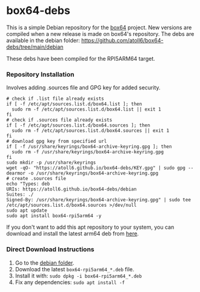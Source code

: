 # box64-debs

This is a simple Debian repository for the [box64](https://github.com/ptitSeb/box64) project. New versions are compiled when a new release is made on box64's repository. The debs are available in the debian folder: https://github.com/atoll6/box64-debs/tree/main/debian

These debs have been compiled for the RPI5ARM64 target.

### Repository Installation
Involves adding .sources file and GPG key for added security.
```
# check if .list file already exists
if [ -f /etc/apt/sources.list.d/box64.list ]; then
  sudo rm -f /etc/apt/sources.list.d/box64.list || exit 1
fi
# check if .sources file already exists
if [ -f /etc/apt/sources.list.d/box64.sources ]; then
  sudo rm -f /etc/apt/sources.list.d/box64.sources || exit 1
fi
# download gpg key from specified url
if [ -f /usr/share/keyrings/box64-archive-keyring.gpg ]; then
  sudo rm -f /usr/share/keyrings/box64-archive-keyring.gpg
fi
sudo mkdir -p /usr/share/keyrings
wget -qO- "https://atoll6.github.io/box64-debs/KEY.gpg" | sudo gpg --dearmor -o /usr/share/keyrings/box64-archive-keyring.gpg
# create .sources file
echo "Types: deb
URIs: https://atoll6.github.io/box64-debs/debian
Suites: ./
Signed-By: /usr/share/keyrings/box64-archive-keyring.gpg" | sudo tee /etc/apt/sources.list.d/box64.sources >/dev/null
sudo apt update
sudo apt install box64-rpi5arm64 -y
```

If you don't want to add this apt repository to your system, you can download and install the latest arm64 deb from [here](https://github.com/atoll6/box64-debs/tree/main/debian).

### Direct Download Instructions
1. Go to the [debian folder](https://github.com/atoll6/box64-debs/tree/main/debian).
2. Download the latest `box64-rpi5arm64_*.deb` file.
3. Install it with: `sudo dpkg -i box64-rpi5arm64_*.deb`
4. Fix any dependencies: `sudo apt install -f`
